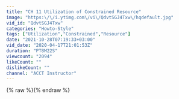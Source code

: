 ```yaml
---
title: "CH 11 Utilization of Constrained Resource"
image: "https:\/\/i.ytimg.com\/vi\/QdvtSGJ4Txw\/hqdefault.jpg"
vid_id: "QdvtSGJ4Txw"
categories: "Howto-Style"
tags: ["Utilization","Constrained","Resource"]
date: "2021-10-28T07:19:33+03:00"
vid_date: "2020-04-17T21:01:53Z"
duration: "PT8M22S"
viewcount: "2094"
likeCount: ""
dislikeCount: ""
channel: "ACCT Instructor"
---
```

{% raw %}{% endraw %}
